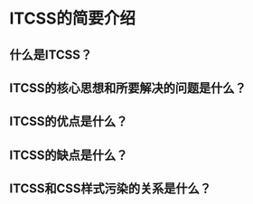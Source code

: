 # ITCSS的简要介绍

## 什么是ITCSS？

## ITCSS的核心思想和所要解决的问题是什么？

## ITCSS的优点是什么？

## ITCSS的缺点是什么？

## ITCSS和CSS样式污染的关系是什么？

